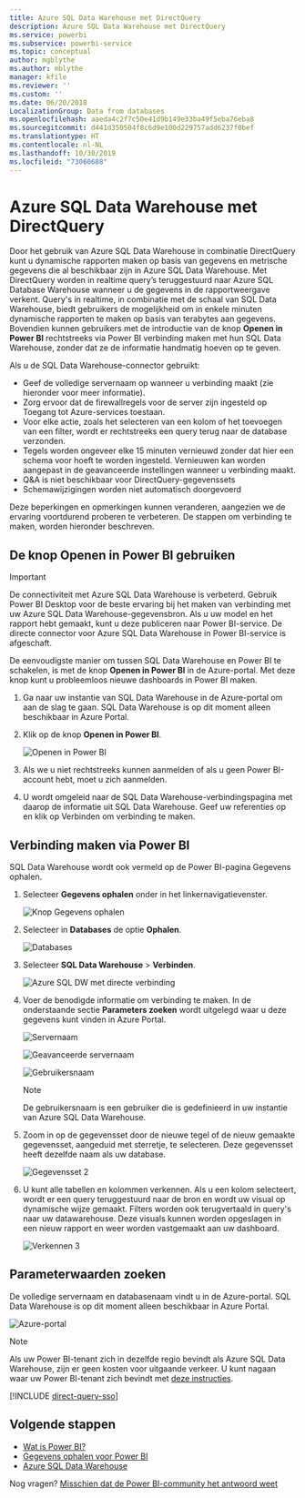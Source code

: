 ```yaml
---
title: Azure SQL Data Warehouse met DirectQuery
description: Azure SQL Data Warehouse met DirectQuery
ms.service: powerbi
ms.subservice: powerbi-service
ms.topic: conceptual
author: mgblythe
ms.author: mblythe
manager: kfile
ms.reviewer: ''
ms.custom: ''
ms.date: 06/20/2018
LocalizationGroup: Data from databases
ms.openlocfilehash: aaeda4c2f7c50e41d9b149e33ba49f5eba76eba8
ms.sourcegitcommit: d441d350504f8c6d9e100d229757add6237f0bef
ms.translationtype: HT
ms.contentlocale: nl-NL
ms.lasthandoff: 10/30/2019
ms.locfileid: "73060688"
---
```

# <a name="azure-sql-data-warehouse-with-directquery"></a>Azure SQL Data Warehouse met DirectQuery

Door het gebruik van Azure SQL Data Warehouse in combinatie DirectQuery kunt u dynamische rapporten maken op basis van gegevens en metrische gegevens die al beschikbaar zijn in Azure SQL Data Warehouse. Met DirectQuery worden in realtime query’s teruggestuurd naar Azure SQL Database Warehouse wanneer u de gegevens in de rapportweergave verkent. Query's in realtime, in combinatie met de schaal van SQL Data Warehouse, biedt gebruikers de mogelijkheid om in enkele minuten dynamische rapporten te maken op basis van terabytes aan gegevens. Bovendien kunnen gebruikers met de introductie van de knop **Openen in Power BI** rechtstreeks via Power BI verbinding maken met hun SQL Data Warehouse, zonder dat ze de informatie handmatig hoeven op te geven.

Als u de SQL Data Warehouse-connector gebruikt:

* Geef de volledige servernaam op wanneer u verbinding maakt (zie hieronder voor meer informatie).
* Zorg ervoor dat de firewallregels voor de server zijn ingesteld op Toegang tot Azure-services toestaan.
* Voor elke actie, zoals het selecteren van een kolom of het toevoegen van een filter, wordt er rechtstreeks een query terug naar de database verzonden.
* Tegels worden ongeveer elke 15 minuten vernieuwd zonder dat hier een schema voor hoeft te worden ingesteld.  Vernieuwen kan worden aangepast in de geavanceerde instellingen wanneer u verbinding maakt.
* Q&A is niet beschikbaar voor DirectQuery-gegevenssets
* Schemawijzigingen worden niet automatisch doorgevoerd

Deze beperkingen en opmerkingen kunnen veranderen, aangezien we de ervaring voortdurend proberen te verbeteren. De stappen om verbinding te maken, worden hieronder beschreven.

## <a name="using-the-open-in-power-bi-button"></a>De knop Openen in Power BI gebruiken

> [!Important]
> De connectiviteit met Azure SQL Data Warehouse is verbeterd.  Gebruik Power BI Desktop voor de beste ervaring bij het maken van verbinding met uw Azure SQL Data Warehouse-gegevensbron.  Als u uw model en het rapport hebt gemaakt, kunt u deze publiceren naar Power BI-service.  De directe connector voor Azure SQL Data Warehouse in Power BI-service is afgeschaft.

De eenvoudigste manier om tussen SQL Data Warehouse en Power BI te schakelen, is met de knop **Openen in Power BI** in de Azure-portal. Met deze knop kunt u probleemloos nieuwe dashboards in Power BI maken.

1. Ga naar uw instantie van SQL Data Warehouse in de Azure-portal om aan de slag te gaan. SQL Data Warehouse is op dit moment alleen beschikbaar in Azure Portal.

2. Klik op de knop **Openen in Power BI**.

    ![Openen in Power BI](media/service-azure-sql-data-warehouse-with-direct-connect/openinpowerbi.png)

3. Als we u niet rechtstreeks kunnen aanmelden of als u geen Power BI-account hebt, moet u zich aanmelden.

4. U wordt omgeleid naar de SQL Data Warehouse-verbindingspagina met daarop de informatie uit SQL Data Warehouse. Geef uw referenties op en klik op Verbinden om verbinding te maken.

## <a name="connecting-through-power-bi"></a>Verbinding maken via Power BI

SQL Data Warehouse wordt ook vermeld op de Power BI-pagina Gegevens ophalen. 

1. Selecteer **Gegevens ophalen** onder in het linkernavigatievenster.  

    ![Knop Gegevens ophalen](media/service-azure-sql-data-warehouse-with-direct-connect/getdatabutton.png)

2. Selecteer in **Databases** de optie **Ophalen**.

    ![Databases](media/service-azure-sql-data-warehouse-with-direct-connect/databases.png)

3. Selecteer **SQL Data Warehouse** \> **Verbinden**.

    ![Azure SQL DW met directe verbinding](media/service-azure-sql-data-warehouse-with-direct-connect/azuresqldatawarehouseconnect.png)

4. Voer de benodigde informatie om verbinding te maken. In de onderstaande sectie **Parameters zoeken** wordt uitgelegd waar u deze gegevens kunt vinden in Azure Portal.

    ![Servernaam](media/service-azure-sql-data-warehouse-with-direct-connect/servername.png)

    ![Geavanceerde servernaam](media/service-azure-sql-data-warehouse-with-direct-connect/servernamewithadvanced.png)

    ![Gebruikersnaam](media/service-azure-sql-data-warehouse-with-direct-connect/username.png)

   > [!NOTE]
   > De gebruikersnaam is een gebruiker die is gedefinieerd in uw instantie van Azure SQL Data Warehouse.

5. Zoom in op de gegevensset door de nieuwe tegel of de nieuw gemaakte gegevensset, aangeduid met sterretje, te selecteren. Deze gegevensset heeft dezelfde naam als uw database.

    ![Gegevensset 2](media/service-azure-sql-data-warehouse-with-direct-connect/dataset2.png)

6. U kunt alle tabellen en kolommen verkennen. Als u een kolom selecteert, wordt er een query teruggestuurd naar de bron en wordt uw visual op dynamische wijze gemaakt. Filters worden ook terugvertaald in query's naar uw datawarehouse. Deze visuals kunnen worden opgeslagen in een nieuw rapport en weer worden vastgemaakt aan uw dashboard.

    ![Verkennen 3](media/service-azure-sql-data-warehouse-with-direct-connect/explore3.png)

## <a name="finding-parameter-values"></a>Parameterwaarden zoeken

De volledige servernaam en databasenaam vindt u in de Azure-portal. SQL Data Warehouse is op dit moment alleen beschikbaar in Azure Portal.

![Azure-portal](media/service-azure-sql-data-warehouse-with-direct-connect/azureportal.png)

> [!NOTE]
> Als uw Power BI-tenant zich in dezelfde regio bevindt als Azure SQL Data Warehouse, zijn er geen kosten voor uitgaande verkeer. U kunt nagaan waar uw Power BI-tenant zich bevindt met [deze instructies](https://docs.microsoft.com/power-bi/service-admin-where-is-my-tenant-located).

[!INCLUDE [direct-query-sso](includes/direct-query-sso.md)]

## <a name="next-steps"></a>Volgende stappen

* [Wat is Power BI?](fundamentals/power-bi-overview.md)  
* [Gegevens ophalen voor Power BI](service-get-data.md)  
* [Azure SQL Data Warehouse](/azure/sql-data-warehouse/sql-data-warehouse-overview-what-is/)

Nog vragen? [Misschien dat de Power BI-community het antwoord weet](http://community.powerbi.com/)
